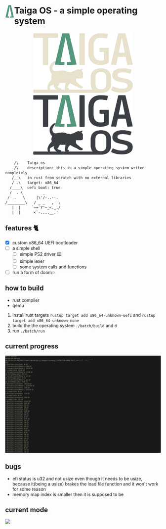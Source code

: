# <img src="/resources/images/logos/logo_minimalist.png" alt="Taiga OS logo" title="logo" align="left" height="40" /> Taiga OS - a simple operating system
<p align="center">
<img src="/resources/images/logos/logo_light.png#gh-dark-mode-only" alt="taiga os logo" title="logo" align="center" height="200" />


<img src="/resources/images/logos/logo_dark.png#gh-light-mode-only" alt="Taiga OS logo" title="logo" align="center" height="200" />
</p>

```
    /\    Taiga os
    /\    description: this is a simple operating system writen completely 
   /__\   in rust from scratch with no external libraries
   / .\   target: x86_64
  /____\  uefi boot: true
  /  . \         _
 /  .   \     |\'/-..--.
/________\   / _ _   ,  ;
   |  |     `~=`Y'~_<._./
   |  |	     <`-....__.'
```

## features 🐈
* [x] custom x86_64 UEFI bootloader
* [ ] a simple shell
    * [ ] simple PS2 driver ⌨️
    * [ ] simple lexer
    * [ ] some system calls and functions
* [ ] run a form of  doom💥

## how to build
* rust compiler
* qemu

1. install rust targets   `rustup target add x86_64-unknown-uefi` and
    `rustup target add x86_64-unknown-none`
2. build the the operating system `./batch/build` and `d`
3. run `./batch/run`

## current progress

![](resources/images/screenshots/6_got_memory_map.png)
## bugs
* efi status is u32  and not usize even though it needs to be usize, because it(being a usize) brakes the load file function and it won't work for some reason 
* memory map index is smaller then it is supposed to be

## current mode
![](mode_image.png)
